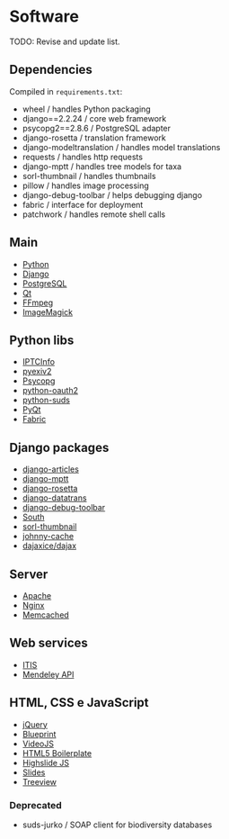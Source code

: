 # Software

TODO: Revise and update list.

## Dependencies

Compiled in `requirements.txt`:

- wheel / handles Python packaging
- django==2.2.24 / core web framework
- psycopg2==2.8.6 / PostgreSQL adapter
- django-rosetta / translation framework
- django-modeltranslation / handles model translations
- requests / handles http requests
- django-mptt / handles tree models for taxa
- sorl-thumbnail / handles thumbnails
- pillow / handles image processing
- django-debug-toolbar / helps debugging django
- fabric / interface for deployment
- patchwork / handles remote shell calls

## Main

- [Python](http://www.python.org/)
- [Django](http://www.djangoproject.com/)
- [PostgreSQL](http://www.postgresql.org/)
- [Qt](http://qt.nokia.com/)
- [FFmpeg](http://www.ffmpeg.org/)
- [ImageMagick](http://www.imagemagick.org/)

## Python libs

- [IPTCInfo](https://bitbucket.org/gthomas/iptcinfo/)
- [pyexiv2](http://tilloy.net/dev/pyexiv2/)
- [Psycopg](http://initd.org/psycopg/)
- [python-oauth2](https://github.com/simplegeo/python-oauth2/)
- [python-suds](https://fedorahosted.org/suds/)
- [PyQt](http://www.riverbankcomputing.co.uk/software/pyqt/)
- [Fabric](http://fabfile.org/)

## Django packages

- [django-articles](https://github.com/codekoala/django-articles/)
- [django-mptt](https://github.com/django-mptt/django-mptt/)
- [django-rosetta](http://code.google.com/p/django-rosetta/)
- [django-datatrans](https://github.com/citylive/django-datatrans/)
- [django-debug-toolbar](https://github.com/robhudson/django-debug-toolbar/)
- [South](http://south.aeracode.org/)
- [sorl-thumbnail](https://github.com/sorl/sorl-thumbnail)
- [johnny-cache](http://packages.python.org/johnny-cache/)
- [dajaxice/dajax](http://www.dajaxproject.com/)

## Server

- [Apache](http://www.apache.org/)
- [Nginx](http://wiki.nginx.org/)
- [Memcached](http://memcached.org/)

## Web services

- [ITIS](http://www.itis.gov/)
- [Mendeley API](http://dev.mendeley.com/)

## HTML, CSS e JavaScript

- [jQuery](http://jquery.com/)
- [Blueprint](http://www.blueprintcss.org/)
- [VideoJS](http://videojs.com/)
- [HTML5 Boilerplate](http://html5boilerplate.com/)
- [Highslide JS](http://highslide.com/)
- [Slides](http://slidesjs.com/)
- [Treeview](http://bassistance.de/jquery-plugins/jquery-plugin-treeview/)

### Deprecated

- suds-jurko / SOAP client for biodiversity databases


